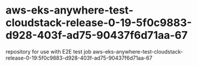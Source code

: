 # aws-eks-anywhere-test-cloudstack-release-0-19-5f0c9883-d928-403f-ad75-90437f6d71aa-67
repository for use with E2E test job aws-eks-anywhere-test-cloudstack-release-0-19:5f0c9883-d928-403f-ad75-90437f6d71aa-67
